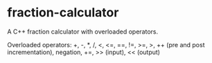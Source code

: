 # fraction-calculator

A C++ fraction calculator with overloaded operators.

Overloaded operators: +, -, *, /, <, <=, ==, !=, >=, >, ++ (pre and post incrementation), negation, +=, >> (input), << (output)
